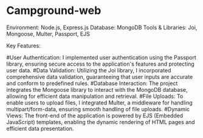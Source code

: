 # Campground-web
Environment: Node.js, Express.js
Database: MongoDB
Tools & Libraries: Joi, Mongoose, Multer, Passport, EJS


Key Features:

#User Authentication: I implemented user authentication using the Passport library,
ensuring secure access to the application's features and protecting user data.
#Data Validation: Utilizing the Joi library, I incorporated comprehensive data validation, 
guaranteeing that user inputs are accurate and conform to predefined rules.
#Database Interaction: The project integrates the Mongoose library to interact 
with the MongoDB database, allowing for efficient data manipulation and retrieval.
#File Uploads: To enable users to upload files, I integrated Multer,
a middleware for handling multipart/form-data, ensuring smooth handling of file uploads.
#Dynamic Views: The front-end of the application is powered by EJS (Embedded JavaScript) templates,
enabling the dynamic rendering of HTML pages and efficient data presentation.

